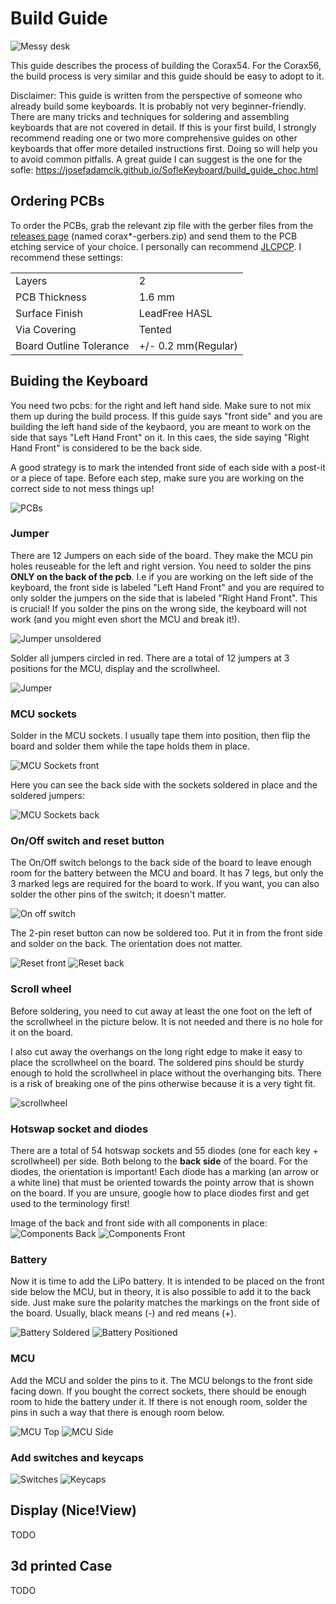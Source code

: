 # Build Guide

![Messy desk](./images/PXL_20240226_171253460.jpg)

This guide describes the process of building the Corax54. For the Corax56, the build process is very similar and this guide should be easy to adopt to it.

Disclaimer:
This guide is written from the perspective of someone who already build some keyboards. It is probably not very beginner-friendly. There are many tricks and techniques for soldering and assembling keyboards that are not covered in detail. If this is your first build, I strongly recommend reading one or two more comprehensive guides on other keyboards that offer more detailed instructions first. Doing so will help you to avoid common pitfalls. A great guide I can suggest is the one for the sofle: 
https://josefadamcik.github.io/SofleKeyboard/build_guide_choc.html

## Ordering PCBs

To order the PCBs, grab the relevant zip file with the gerber files from the [releases page](https://github.com/dnlbauer/corax-keyboard/releases) (named corax*-gerbers.zip) and send them to the PCB etching service of your choice. I personally can recommend [JLCPCP](https://jlcpcb.com/). I recommend these settings:

|||
|-------------------------|---------------------|
| Layers                  | 2                   |
| PCB Thickness           | 1.6 mm              |
| Surface Finish          | LeadFree HASL       |
| Via Covering            | Tented              |
| Board Outline Tolerance | +/- 0.2 mm(Regular) |

## Buiding the Keyboard

You need two pcbs: for the right and left hand side. Make sure to not mix them up during the build process. If this guide says "front side" and you are building the left hand side of the keybaord, you are meant to work on the side that says "Left Hand Front" on it. In this caes, the side saying "Right Hand Front" is considered to be the back side. 

A good strategy is to mark the intended front side of each side with a post-it or a piece of tape. Before each step, make sure you are working on the correct side to not mess things up!

![PCBs](./images/PXL_20240226_144911510.jpg)

### Jumper

There are 12 Jumpers on each side of the board. They make the MCU pin holes reuseable for the left and right version. You need to solder the pins **ONLY on the back of the pcb**. I.e if you are working on the left side of the keyboard, the front side is labeled "Left Hand Front" and you are required to only solder the jumpers on the side that is labeled "Right Hand Front". This is crucial! If you solder the pins on the wrong side, the keyboard will not work (and you might even short the MCU and break it!).

![Jumper unsoldered](./images/PXL_20240226_144931811.MP.jpg)

Solder all jumpers circled in red. There are a total of 12 jumpers at 3 positions for the MCU, display and the scrollwheel.

![Jumper](./images/PXL_20240226_145555777.jpg)

### MCU sockets

Solder in the MCU sockets. I usually tape them into position, then flip the board and solder them while the tape holds them in place.

![MCU Sockets front](./images/PXL_20240226_145902740.MP.jpg)

Here you can see the back side with the sockets soldered in place and the soldered jumpers:

![MCU Sockets back](./images/PXL_20240226_150125668.jpg)

### On/Off switch and reset button

The On/Off switch belongs to the back side of the board to leave enough room for the battery between the MCU and board. It has 7 legs, but only the 3 marked legs are required for the board to work. If you want, you can also solder the other pins of the switch; it doesn't matter.

![On off switch](./images/PXL_20240226_155626248.jpg)

The 2-pin reset button can now be soldered too. Put it in from the front side and solder on the back. The orientation does not matter.

![Reset front](./images/PXL_20240226_163943580.MP.jpg)
![Reset back](./images/PXL_20240226_163937193.MP.jpg)

### Scroll wheel

Before soldering, you need to cut away at least the one foot on the left of the scrollwheel in the picture below. It is not needed and there is no hole for it on the board.

I also cut away the overhangs on the long right edge to make it easy to place the scrollwheel on the board. The soldered pins should be sturdy enough to hold the scrollwheel in place without the overhanging bits. There is a risk of breaking one of the pins otherwise because it is a very tight fit.

![scrollwheel](./images/PXL_20240226_162957908.MP.jpg)

### Hotswap socket and diodes

There are a total of 54 hotswap sockets and 55 diodes (one for each key + scrollwheel) per side. Both belong to the **back side** of the board. For the diodes, the orientation is important! Each diode has a marking (an arrow or a white line) that must be oriented towards the pointy arrow that is shown on the board. If you are unsure, google how to place diodes first and get used to the terminology first!

Image of the back and front side with all components in place:
![Components Back](./images/PXL_20240226_183841018.jpg)
![Components Front](./images/PXL_20240226_183835878.jpg)

### Battery

Now it is time to add the LiPo battery. It is intended to be placed on the front side below the MCU, but in theory, it is also possible to add it to the back side. Just make sure the polarity matches the markings on the front side of the board. Usually, black means (-) and red means (+).

![Battery Soldered](./images/PXL_20240226_190254234.jpg)
![Battery Positioned](./images/PXL_20240226_190247598.MP.jpg)

### MCU

Add the MCU and solder the pins to it. The MCU belongs to the front side facing down. If you bought the correct sockets, there should be enough room to hide the battery under it. If there is not enough room, solder the pins in such a way that there is enough room below.

![MCU Top](./images/PXL_20240226_190345223.jpg)
![MCU Side](./images/PXL_20240226_190338612.MP.jpg)

### Add switches and keycaps

![Switches](./images/PXL_20240226_190935502.jpg)
![Keycaps](./images/PXL_20240226_192536866.MP.jpg)

## Display (Nice!View)

TODO

## 3d printed Case

TODO
